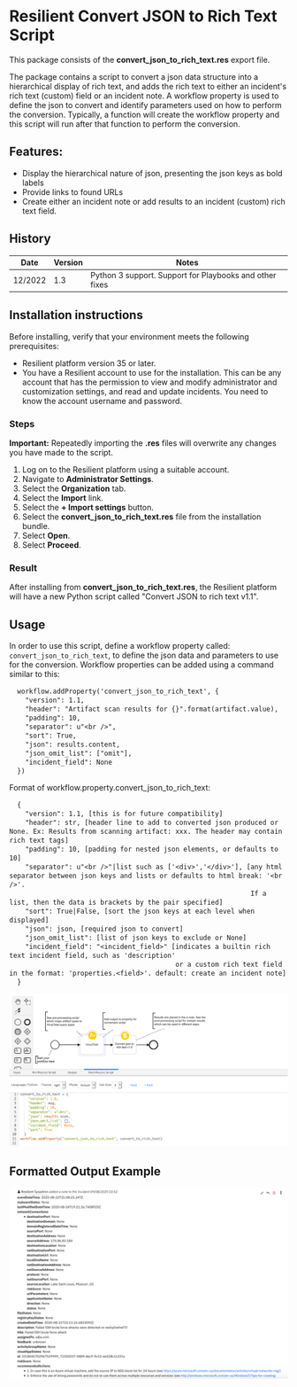 [//]: # (resilient-sdk extract --script "Convert JSON to rich text v1.1" --export /pathto/export-resilient-20200918150300.resz)

# Resilient Convert JSON to Rich Text Script
This package consists of the **convert_json_to_rich_text.res** export file. 

The package contains a script to convert a json data structure into a hierarchical display of rich text, 
and adds the rich text to either an incident's rich text (custom) field or an incident note.
A workflow property is used to define the json to convert and identify parameters used on how to perform the conversion.
Typically, a function will create the workflow property and this script will run after that function to perform the conversion.

## Features:
  * Display the hierarchical nature of json, presenting the json keys as bold labels
  * Provide links to found URLs
  * Create either an incident note or add results to an incident (custom) rich text field.

## History
| Date | Version | Notes |
| ---- | ------- | ----- |
| 12/2022 | 1.3 | Python 3 support. Support for Playbooks and other fixes |

## Installation instructions

Before installing, verify that your environment meets the following prerequisites:
* Resilient platform version 35 or later. 
* You have a Resilient account to use for the installation. This can be any account that has the permission to view and modify administrator and customization settings, and read and update incidents. You need to know the account username and password.

### Steps

**Important:** Repeatedly importing the **.res** files will overwrite any changes you have made to the script.

1. Log on to the Resilient platform using a suitable account.
1. Navigate to **Administrator Settings**.
1. Select the **Organization** tab.
1. Select the **Import** link.
1. Select the **+ Import settings** button.
1. Select the **convert_json_to_rich_text.res** file from the installation bundle.
1. Select **Open**.
1. Select **Proceed**.

### Result
After installing from **convert_json_to_rich_text.res**, the Resilient platform will have a new Python script called "Convert JSON to rich text v1.1". 
 
## Usage 
In order to use this script, define a workflow property called: `convert_json_to_rich_text`, to define the json data and parameters to use for the conversion.
Workflow properties can be added using a command similar to this:
```
  workflow.addProperty('convert_json_to_rich_text', { 
    "version": 1.1,
    "header": "Artifact scan results for {}".format(artifact.value),
    "padding": 10,
    "separator": u"<br />",
    "sort": True,
    "json": results.content,
    "json_omit_list": ["omit"],
    "incident_field": None
  })
```
  
  Format of workflow.property.convert_json_to_rich_text:
```
  { 
    "version": 1.1, [this is for future compatibility]
    "header": str, [header line to add to converted json produced or None. Ex: Results from scanning artifact: xxx. The header may contain rich text tags]
    "padding": 10, [padding for nested json elements, or defaults to 10]
    "separator": u"<br />"|list such as ['<div>','</div>'], [any html separator between json keys and lists or defaults to html break: '<br />'. 
                                                             If a list, then the data is brackets by the pair specified]
    "sort": True|False, [sort the json keys at each level when displayed]
    "json": json, [required json to convert]
    "json_omit_list": [list of json keys to exclude or None]
    "incident_field": "<incident_field>" [indicates a builtin rich text incident field, such as 'description' 
                                          or a custom rich text field in the format: 'properties.<field>'. default: create an incident note]
  }
```

![Example Post Processing Script](./screenshots/example_post_script.png)

## Formatted Output Example
![Example](./screenshots/example.png)